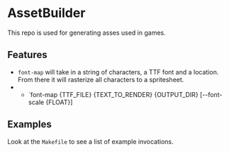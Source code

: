 # AssetBuilder

This repo is used for generating asses used in games. 

## Features
- `font-map` will take in a string of characters, a TTF font and a location. From there it will rasterize all characters to a spritesheet.
- - `font-map {TTF_FILE} {TEXT_TO_RENDER} {OUTPUT_DIR} [--font-scale {FLOAT}]

## Examples
Look at the `Makefile` to see a list of example invocations. 